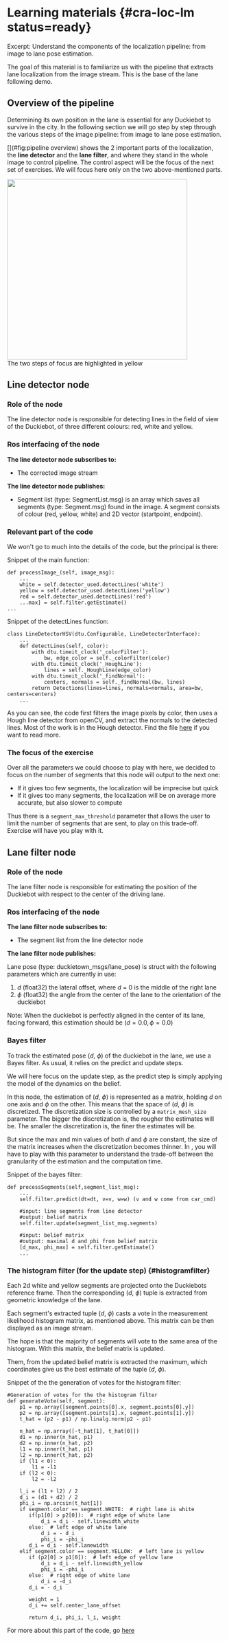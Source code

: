 # Learning materials {#cra-loc-lm status=ready}

Excerpt: Understand the components of the localization pipeline: from image to lane pose estimation.

The goal of this material is to familiarize us with the pipeline that extracts lane localization from the image stream. This is the base of the lane following demo.





## Overview of the pipeline

Determining its own position in the lane is essential for any Duckiebot to survive in the city. In the following section we will go step by step through the various steps of the image pipeline: from image to lane pose estimation.

[](#fig:pipeline overview) shows the 2 important parts of the localization, the **line detector** and the **lane filter**, and where they stand in the whole image to control pipeline. The control aspect will be the focus of the next set of exercises. We will focus here only on the two above-mentioned parts.

<div figure-id="fig:pipeline overview">
  <img style="width:30em" src="images/image_pipeline_overview.png"/>
  <figcaption> The two steps of focus are highlighted in yellow</figcaption>
</div>

## Line detector node

### Role of the node

The line detector node is responsible for detecting lines in the field of view of the Duckiebot, of three different colours: red, white and yellow.

### Ros interfacing of the node

**The line detector node subscribes to:**

* The corrected image stream

**The line detector node publishes:**

* Segment list (type: SegmentList.msg) is an array which saves all segments (type: Segment.msg) found in the image. A segment consists of colour (red, yellow, white) and 2D vector (startpoint, endpoint).

### Relevant part of the code

We won't go to much into the details of the code, but the principal is there:

Snippet of the main function:

    def processImage_(self, image_msg):
        ...
        white = self.detector_used.detectLines('white')
        yellow = self.detector_used.detectLines('yellow')
        red = self.detector_used.detectLines('red')
        ...max] = self.filter.getEstimate()
    ...

Snippet of the detectLines function:

    class LineDetectorHSV(dtu.Configurable, LineDetectorInterface): 
        ...
        def detectLines(self, color):
            with dtu.timeit_clock('_colorFilter'):
                bw, edge_color = self._colorFilter(color)
            with dtu.timeit_clock('_HoughLine'):
                lines = self._HoughLine(edge_color)
            with dtu.timeit_clock('_findNormal'):
                centers, normals = self._findNormal(bw, lines)
            return Detections(lines=lines, normals=normals, area=bw, centers=centers)
        ...

As you can see, the code first filters the image pixels by color, then uses a Hough line detector from openCV, and extract the normals to the detected lines. Most of the work is in the Hough detector. Find the file [here](https://github.com/duckietown/dt-core/blob/daffy/packages/line_detector/include/line_detector/line_detector1.py) if you want to read more.

### The focus of the exercise

Over all the parameters we could choose to play with here, we decided to focus on the number of segments that this node will output to the next one:

* If it gives too few segments, the localization will be imprecise but quick
* If it gives too many segments, the localization will be on average more accurate, but also slower to compute

Thus there is a `segment_max_threshold` parameter that allows the user to limit the number of segments that are sent, to play on this trade-off. Exercise [](#exercise:lineDetector) will have you play with it.

## Lane filter node

### Role of the node

The lane filter node is responsible for estimating the position of the Duckiebot with respect to the center of the driving lane.  

### Ros interfacing of the node

**The lane filter node subscribes to:**

* The segment list from the line detector node

**The lane filter node publishes:**

Lane pose (type: duckietown_msgs/lane_pose) is struct with the following parameters which are currently in use:
  
  1. $d$ (float32) the lateral offset, where $d$ = 0 is the middle of the right lane
  2. $\phi$ (float32) the angle from the center of the lane to the orientation of the duckiebot

Note: When the duckiebot is perfectly aligned in the center of its lane, facing forward, this estimation should be $(d = 0.0, \phi = 0.0)$

### Bayes filter

To track the estimated pose ($d$, $\phi$) of the duckiebot in the lane, we use a Bayes filter. As usual, it relies on the predict and update steps.

We will here focus on the update step, as the predict step is simply applying the model of the dynamics on the belief.

In this node, the estimation of ($d$, $\phi$) is represented as a matrix, holding $d$ on one axis and $\phi$ on the other. This means that the space of ($d$, $\phi$) is discretized. The discretization size is controlled by a `matrix_mesh_size` parameter. The bigger the discretization is, the rougher the estimates will be. The smaller the discretization is, the finer the estimates will be.

But since the max and min values of both $d$ and $\phi$ are constant, the size of the matrix increases when the discretization becomes thinner. In [](#exercise:laneFilter), you will have to play with this parameter to understand the trade-off between the granularity of the estimation and the computation time.

Snippet of the bayes filter: 

    def processSegments(self,segment_list_msg):
        ...
        self.filter.predict(dt=dt, v=v, w=w) (v and w come from car_cmd)
        
        #input: line segments from line detector
        #output: belief matrix
        self.filter.update(segment_list_msg.segments)
        
        #input: belief matrix
        #output: maximal d and phi from belief matrix   
        [d_max, phi_max] = self.filter.getEstimate()
        ...


### The histogram filter (for the update step) {#histogramfilter}

Each 2d white and yellow segments are projected onto the Duckiebots reference frame. Then the corresponding ($d$, $\phi$) tuple is extracted from geometric knowledge of the lane.

Each segment's extracted tuple ($d$, $\phi$) casts a vote in the measurement likelihood histogram matrix, as mentioned above. This matrix can be then displayed as an image stream.

The hope is that the majority of segments will vote to the same area of the histogram. With this matrix, the belief matrix is updated.

Them, from the updated belief matrix is extracted the maximum, which coordinates give us the best estimate of the tuple ($d$, $\phi$).

Snippet of the the generation of votes for the histogram filter:

    #Generation of votes for the the histogram filter
    def generateVote(self, segment):
        p1 = np.array([segment.points[0].x, segment.points[0].y])
        p2 = np.array([segment.points[1].x, segment.points[1].y])
        t_hat = (p2 - p1) / np.linalg.norm(p2 - p1)

        n_hat = np.array([-t_hat[1], t_hat[0]])
        d1 = np.inner(n_hat, p1)
        d2 = np.inner(n_hat, p2)
        l1 = np.inner(t_hat, p1)
        l2 = np.inner(t_hat, p2)
        if (l1 < 0):
            l1 = -l1
        if (l2 < 0):
            l2 = -l2

        l_i = (l1 + l2) / 2
        d_i = (d1 + d2) / 2
        phi_i = np.arcsin(t_hat[1])
        if segment.color == segment.WHITE:  # right lane is white
           if(p1[0] > p2[0]):  # right edge of white lane
               d_i = d_i - self.linewidth_white
           else:  # left edge of white lane
               d_i = - d_i
               phi_i = -phi_i
           d_i = d_i - self.lanewidth        
        elif segment.color == segment.YELLOW:  # left lane is yellow
           if (p2[0] > p1[0]):  # left edge of yellow lane
               d_i = d_i - self.linewidth_yellow
               phi_i = -phi_i
           else:  # right edge of white lane
               d_i = -d_i
           d_i = - d_i

           weight = 1
           d_i += self.center_lane_offset

           return d_i, phi_i, l_i, weight

For more about this part of the code, go [here](https://github.com/duckietown/dt-core/blob/daffy/packages/lane_filter/include/lane_filter/lane_filter.py)
